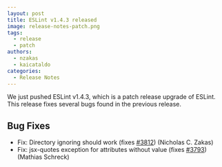 ```yaml
---
layout: post
title: ESLint v1.4.3 released
image: release-notes-patch.png
tags:
  - release
  - patch
authors:
  - nzakas
  - kaicataldo
categories:
  - Release Notes
---
```


We just pushed ESLint v1.4.3, which is a patch release upgrade of ESLint. This release fixes several bugs found in the previous release.










## Bug Fixes

* Fix: Directory ignoring should work (fixes [#3812](https://github.com/eslint/eslint/issues/3812)) (Nicholas C. Zakas)
* Fix: jsx-quotes exception for attributes without value (fixes [#3793](https://github.com/eslint/eslint/issues/3793)) (Mathias Schreck)
